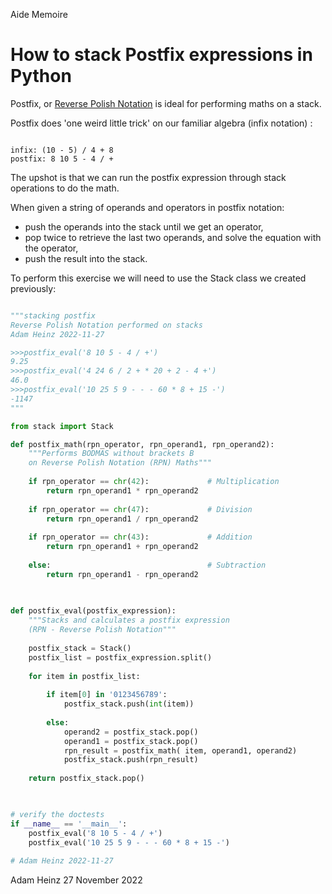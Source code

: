 Aide Memoire 

How to stack Postfix expressions in Python 
========================================== 

Postfix, or [Reverse Polish Notation](https://en.wikipedia.org/wiki/Reverse_Polish_notation) is ideal for performing maths on a stack. 

Postfix does 'one weird little trick' on our familiar algebra (infix notation) : 

``` 

infix: (10 - 5) / 4 + 8 
postfix: 8 10 5 - 4 / + 

``` 

The upshot is that we can run the postfix expression through stack operations to do the math. 

When given a string of operands and operators in postfix notation:  
* push the operands into the stack until we get an operator, 
* pop twice to retrieve the last two operands, and solve the equation with the operator, 
* push the result into the stack. 

To perform this exercise we will need to use the Stack class we created previously: 

```python 

"""stacking postfix 
Reverse Polish Notation performed on stacks  
Adam Heinz 2022-11-27 

>>>postfix_eval('8 10 5 - 4 / +') 
9.25
>>>postfix_eval('4 24 6 / 2 + * 20 + 2 - 4 +') 
46.0
>>>postfix_eval('10 25 5 9 - - - 60 * 8 + 15 -') 
-1147
""" 

from stack import Stack 

def postfix_math(rpn_operator, rpn_operand1, rpn_operand2): 
    """Performs BODMAS without brackets B 
    on Reverse Polish Notation (RPN) Maths""" 
      
    if rpn_operator == chr(42):             # Multiplication 
        return rpn_operand1 * rpn_operand2 
    
    if rpn_operator == chr(47):             # Division  
        return rpn_operand1 / rpn_operand2 
    
    if rpn_operator == chr(43):             # Addition 
        return rpn_operand1 + rpn_operand2 
    
    else:                                   # Subtraction 
        return rpn_operand1 - rpn_operand2 
    
    

def postfix_eval(postfix_expression): 
    """Stacks and calculates a postfix expression 
    (RPN - Reverse Polish Notation""" 
    
    postfix_stack = Stack() 
    postfix_list = postfix_expression.split() 
    
    for item in postfix_list: 
        
        if item[0] in '0123456789': 
            postfix_stack.push(int(item)) 
                       
        else: 
            operand2 = postfix_stack.pop() 
            operand1 = postfix_stack.pop() 
            rpn_result = postfix_math( item, operand1, operand2) 
            postfix_stack.push(rpn_result) 
            
    return postfix_stack.pop() 
    


# verify the doctests 
if __name__ == '__main__': 
    postfix_eval('8 10 5 - 4 / +') 
    postfix_eval('10 25 5 9 - - - 60 * 8 + 15 -') 
 
# Adam Heinz 2022-11-27  

``` 

Adam Heinz 
27 November 2022 
